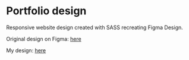 # Portfolio design 

Responsive website design created with SASS recreating Figma Design.

Original design on Figma: [here](https://www.figma.com/file/94SoTkTcpM6uuEcleoYIYr/PORTFOLIO-DESIGN-KIT-(Community)?node-id=101%3A7)

My design: [here](https://ejuociene.github.io/FemiBlaq/)
